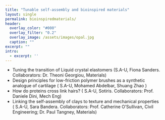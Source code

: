 ```yaml
---
title: "Tunable self-assembly and bioinspired materials"
layout: single
permalink: bioinspiredmaterials/
header:
  overlay_color: "#000"
  overlay_filter: "0.2"
  overlay_image: /assets/images/opal.jpg
  caption: ""
excerpt: ""
intro: 
  - excerpt: ''
---
```


* Tuning the transition of Liquid crystal elastomers (S.A-U, Fiona Sanders. Collaborators: Dr. Theoni Georgiou, Materials)
* Design principles for low-friction polymer brushes as a synthetic analogue of cartilage ( S.A-U, Mohamed Abdelbar, Shuang Zhao )
* How do proteins cross link hairs? ( S.A-U, Sotiris. Collaborators: Prof. Daniele Dini, Mech Eng)
* Linking the self-assembly of clays to texture and mechanical properties ( S.A-U, Sara Bandera. Collaborators: Prof. Catherine O’Sullivan, Civil Engineering; Dr. Paul Tangney, Materials)
